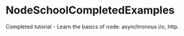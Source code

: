 # NodeSchoolCompletedExamples
Completed tutorial - Learn the basics of node: asynchronous i/o, http.
